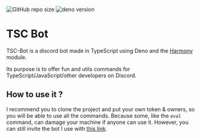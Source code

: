 ![GitHub repo size](https://img.shields.io/github/repo-size/Ayfri/tsc)
![deno version](https://img.shields.io/badge/deno-1.8.1-grey?logo=deno)

# TSC Bot

TSC-Bot is a discord bot made in TypeScript using Deno and the [Harmony](https://github.com/harmonyland/harmony) module.

Its purpose is to offer fun and utils commands for TypeScript/JavaScript/other developers on Discord.

## How to use it ?

I recommend you to clone the project and put your own token & owners, so you will be able to use all the commands.
Because some, like the `eval` command, can damage your machine if anyone can use it.
However, you can still invite the bot I use with [this link](https://discord.com/oauth2/authorize?client_id=801974521133269053&scope=bot&permissions=289856).
